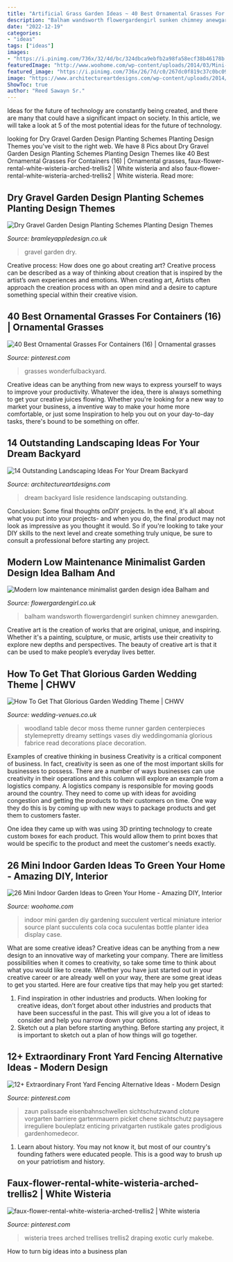 ```yaml
---
title: "Artificial Grass Garden Ideas ~ 40 Best Ornamental Grasses For Containers (16)"
description: "Balham wandsworth flowergardengirl sunken chimney anewgarden"
date: "2022-12-19"
categories:
- "ideas"
tags: ["ideas"]
images:
- "https://i.pinimg.com/736x/32/4d/bc/324dbca9ebfb2a98fa58ecf38b46178b.jpg"
featuredImage: "http://www.woohome.com/wp-content/uploads/2014/03/Mini-Indoor-Gardening-23.jpg"
featured_image: "https://i.pinimg.com/736x/26/7d/c0/267dc0f819c37c0bc0944a7546b8df40.jpg"
image: "https://www.architectureartdesigns.com/wp-content/uploads/2014/06/7.-Lisle-Residence.jpg"
ShowToc: true
author: "Reed Sawayn Sr."
---
```



Ideas for the future of technology are constantly being created, and there are many that could have a significant impact on society. In this article, we will take a look at 5 of the most potential ideas for the future of technology.

	

		
looking for Dry Gravel Garden Design Planting Schemes Planting Design Themes you've visit to the right web. We have 8 Pics about Dry Gravel Garden Design Planting Schemes Planting Design Themes like 40 Best Ornamental Grasses For Containers (16) | Ornamental grasses, faux-flower-rental-white-wisteria-arched-trellis2 | White wisteria and also faux-flower-rental-white-wisteria-arched-trellis2 | White wisteria. Read more:
		
    
## Dry Gravel Garden Design Planting Schemes Planting Design Themes

<img loading=lazy src="https://bramleyappledesign.co.uk/wp-content/uploads/2018/07/Gravel-Garden-3-1024x650.jpg" onerror="this.onerror=null;this.src='https://tse1.mm.bing.net/th?id=OIP.QdvkjVbM2ML-cOzq64w55wHaEs&amp;pid=15.1';" alt="Dry Gravel Garden Design Planting Schemes Planting Design Themes">

_Source: bramleyappledesign.co.uk_

>gravel garden dry. 

	

Creative process: How does one go about creating art?
Creative process can be described as a way of thinking about creation that is inspired by the artist’s own experiences and emotions. When creating art, Artists often approach the creation process with an open mind and a desire to capture something special within their creative vision.

    
## 40 Best Ornamental Grasses For Containers (16) | Ornamental Grasses

<img loading=lazy src="https://i.pinimg.com/736x/26/7d/c0/267dc0f819c37c0bc0944a7546b8df40.jpg" onerror="this.onerror=null;this.src='https://tse3.mm.bing.net/th?id=OIP.-Jlv_XE9d4ExjyqbjkPBnAHaLH&amp;pid=15.1';" alt="40 Best Ornamental Grasses For Containers (16) | Ornamental grasses">

_Source: pinterest.com_

>grasses wonderfulbackyard. 

	

Creative ideas can be anything from new ways to express yourself to ways to improve your productivity. Whatever the idea, there is always something to get your creative juices flowing. Whether you're looking for a new way to market your business, a inventive way to make your home more comfortable, or just some Inspiration to help you out on your day-to-day tasks, there's bound to be something on offer.

    
## 14 Outstanding Landscaping Ideas For Your Dream Backyard

<img loading=lazy src="https://www.architectureartdesigns.com/wp-content/uploads/2014/06/7.-Lisle-Residence.jpg" onerror="this.onerror=null;this.src='https://tse4.mm.bing.net/th?id=OIP.EZ8UIqHE-EP9XOe48npN2AAAAA&amp;pid=15.1';" alt="14 Outstanding Landscaping Ideas For Your Dream Backyard">

_Source: architectureartdesigns.com_

>dream backyard lisle residence landscaping outstanding. 

	

Conclusion: Some final thoughts onDIY projects.
In the end, it's all about what you put into your projects- and when you do, the final product may not look as impressive as you thought it would. So if you're looking to take your DIY skills to the next level and create something truly unique, be sure to consult a professional before starting any project.

    
## Modern Low Maintenance Minimalist Garden Design Idea Balham And

<img loading=lazy src="http://flowergardengirl.co.uk/wp-content/uploads/2013/12/modern-minimalist-garden-design-low-maintenance-high-impact-garden-design-raised-white-wall-beds-grey-decking-east-grass-lawn-turf-sunken-garden-with-fire-and-chimney-flat-trees-balham-wandsworth-london-6.jpg" onerror="this.onerror=null;this.src='https://tse3.mm.bing.net/th?id=OIP.HcjzxNHc7yqXILHULHKIBAHaJ4&amp;pid=15.1';" alt="Modern low maintenance minimalist garden design idea Balham and">

_Source: flowergardengirl.co.uk_

>balham wandsworth flowergardengirl sunken chimney anewgarden. 

	

Creative art is the creation of works that are original, unique, and inspiring. Whether it's a painting, sculpture, or music, artists use their creativity to explore new depths and perspectives. The beauty of creative art is that it can be used to make people’s everyday lives better.

    
## How To Get That Glorious Garden Wedding Theme | CHWV

<img loading=lazy src="https://www.wedding-venues.co.uk/sites/default/files/How-To-Get-That-Glorious-Garden-Wedding-Theme-FabriceTranzer.jpg" onerror="this.onerror=null;this.src='https://tse4.mm.bing.net/th?id=OIP.saPNJdPkl4QCddy3YMbF5QHaLH&amp;pid=15.1';" alt="How To Get That Glorious Garden Wedding Theme | CHWV">

_Source: wedding-venues.co.uk_

>woodland table decor moss theme runner garden centerpieces stylemepretty dreamy settings vases diy weddingomania glorious fabrice read decorations place decoration. 

	

Examples of creative thinking in business
Creativity is a critical component of business. In fact, creativity is seen as one of the most important skills for businesses to possess. There are a number of ways businesses can use creativity in their operations and this column will explore an example from a logistics company. 
A logistics company is responsible for moving goods around the country. They need to come up with ideas for avoiding congestion and getting the products to their customers on time. One way they do this is by coming up with new ways to package products and get them to customers faster.

One idea they came up with was using 3D printing technology to create custom boxes for each product. This would allow them to print boxes that would be specific to the product and meet the customer's needs exactly.

    
## 26 Mini Indoor Garden Ideas To Green Your Home - Amazing DIY, Interior

<img loading=lazy src="http://www.woohome.com/wp-content/uploads/2014/03/Mini-Indoor-Gardening-23.jpg" onerror="this.onerror=null;this.src='https://tse3.mm.bing.net/th?id=OIP.nMrH1D5AJNp7lpvIm3TbbgHaKl&amp;pid=15.1';" alt="26 Mini Indoor Garden Ideas to Green Your Home - Amazing DIY, Interior">

_Source: woohome.com_

>indoor mini garden diy gardening succulent vertical miniature interior source plant succulents cola coca suculentas bottle planter idea display case. 

	

What are some creative ideas?
Creative ideas can be anything from a new design to an innovative way of marketing your company. There are limitless possibilities when it comes to creativity, so take some time to think about what you would like to create. Whether you have just started out in your creative career or are already well on your way, there are some great ideas to get you started. Here are four creative tips that may help you get started: 
1. Find inspiration in other industries and products. When looking for creative ideas, don’t forget about other industries and products that have been successful in the past. This will give you a lot of ideas to consider and help you narrow down your options. 
2. Sketch out a plan before starting anything. Before starting any project, it is important to sketch out a plan of how things will go together.

    
## 12+ Extraordinary Front Yard Fencing Alternative Ideas - Modern Design

<img loading=lazy src="https://i.pinimg.com/736x/5c/5a/53/5c5a539bd681696cad37ec3250e3ae38.jpg" onerror="this.onerror=null;this.src='https://tse4.mm.bing.net/th?id=OIP.VImZh6z93bD6lmSkNhkmEwHaNJ&amp;pid=15.1';" alt="12+ Extraordinary Front Yard Fencing Alternative Ideas - Modern Design">

_Source: pinterest.com_

>zaun palissade eisenbahnschwellen sichtschutzwand cloture vorgarten barriere gartenmauern picket chene sichtschutz paysagere irreguliere bouleplatz enticing privatgarten rustikale gates prodigious gardenhomedecor. 

	

1) Learn about history. You may not know it, but most of our country's founding fathers were educated people. This is a good way to brush up on your patriotism and history. 

    
## Faux-flower-rental-white-wisteria-arched-trellis2 | White Wisteria

<img loading=lazy src="https://i.pinimg.com/736x/32/4d/bc/324dbca9ebfb2a98fa58ecf38b46178b.jpg" onerror="this.onerror=null;this.src='https://tse3.mm.bing.net/th?id=OIP.hQdv50Y5kTHm_dtulBETNAHaJ4&amp;pid=15.1';" alt="faux-flower-rental-white-wisteria-arched-trellis2 | White wisteria">

_Source: pinterest.com_

>wisteria trees arched trellises trellis2 draping exotic curly makebe. 

	

How to turn big ideas into a business plan
 

